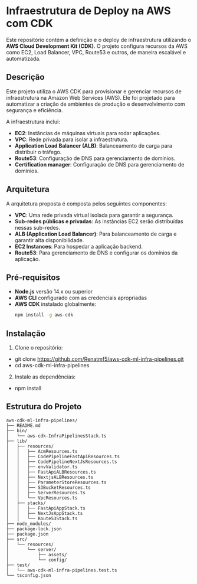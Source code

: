# Infraestrutura de Deploy na AWS com CDK

Este repositório contém a definição e o deploy de infraestrutura utilizando o **AWS Cloud Development Kit (CDK)**. O projeto configura recursos da AWS como EC2, Load Balancer, VPC, Route53 e outros, de maneira escalável e automatizada.

## Descrição

Este projeto utiliza o AWS CDK para provisionar e gerenciar recursos de infraestrutura na Amazon Web Services (AWS). Ele foi projetado para automatizar a criação de ambientes de produção e desenvolvimento com segurança e eficiência.

A infraestrutura inclui:
- **EC2**: Instâncias de máquinas virtuais para rodar aplicações.
- **VPC**: Rede privada para isolar a infraestrutura.
- **Application Load Balancer (ALB)**: Balanceamento de carga para distribuir o tráfego.
- **Route53**: Configuração de DNS para gerenciamento de domínios.
- **Certification manager**: Configuração de DNS para gerenciamento de domínios.

## Arquitetura

A arquitetura proposta é composta pelos seguintes componentes:

- **VPC**: Uma rede privada virtual isolada para garantir a segurança.
- **Sub-redes públicas e privadas**: As instâncias EC2 serão distribuídas nessas sub-redes.
- **ALB (Application Load Balancer)**: Para balanceamento de carga e garantir alta disponibilidade.
- **EC2 Instances**: Para hospedar a aplicação backend.
- **Route53**: Para gerenciamento de DNS e configurar os domínios da aplicação.
  
## Pré-requisitos

- **Node.js** versão 14.x ou superior
- **AWS CLI** configurado com as credenciais apropriadas
- **AWS CDK** instalado globalmente:  
  ```bash
  npm install -g aws-cdk

## Instalação

1. Clone o repositório:
-  git clone https://github.com/Renatmf5/aws-cdk-ml-infra-pipelines.git
-  cd aws-cdk-ml-infra-pipelines

2. Instale as dependências:
- npm install

## Estrutura do Projeto

```plaintext
aws-cdk-ml-infra-pipelines/
├── README.md
├── bin/
│   └── aws-cdk-InfraPipelinesStack.ts
├── lib/
│   ├── resources/
│   │   ├── AcmResources.ts
│   │   ├── CodePipelineFastApiResources.ts
│   │   ├── CodePipelineNextJsResources.ts
│   │   ├── envValidator.ts
│   │   ├── FastApiALBResources.ts
│   │   ├── NextjsALBResources.ts
│   │   ├── ParameterStoreResources.ts
│   │   ├── S3BucketResources.ts
│   │   ├── ServerResources.ts
│   │   └── VpcResources.ts
│   ├── stacks/
│   │   ├── FastApiAppStack.ts
│   │   ├── NextJsAppStack.ts
│   │   └── Route53Stack.ts
├── node_modules/
├── package-lock.json
├── package.json
├── src/
│   └── resources/
│       └── server/
│           ├── assets/
│           └── config/
├── test/
│   └── aws-cdk-ml-infra-pipelines.test.ts
└── tsconfig.json